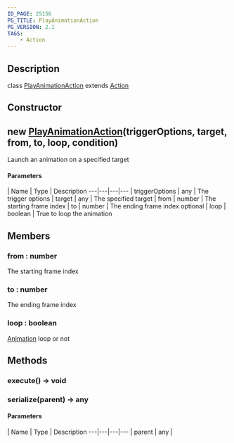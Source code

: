 ```yaml
---
ID_PAGE: 25156
PG_TITLE: PlayAnimationAction
PG_VERSION: 2.1
TAGS:
    - Action
---
```

## Description

class [PlayAnimationAction](/classes/2.4/PlayAnimationAction) extends [Action](/classes/2.4/Action)



## Constructor

## new [PlayAnimationAction](/classes/2.4/PlayAnimationAction)(triggerOptions, target, from, to, loop, condition)

Launch an animation on a specified target

#### Parameters
 | Name | Type | Description
---|---|---|---
 | triggerOptions | any |    The trigger options
 | target | any |    The specified target
 | from | number |    The starting frame index
 | to | number |    The ending frame index
optional | loop | boolean |    True to loop the animation
## Members

### from : number

The starting frame index

### to : number

The ending frame index

### loop : boolean

[Animation](/classes/2.4/Animation) loop or not

## Methods

### execute() &rarr; void


### serialize(parent) &rarr; any



#### Parameters
 | Name | Type | Description
---|---|---|---
 | parent | any | 

